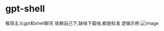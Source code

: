 # gpt-shell
极简主义gpt和shell聊天
依赖自己下,缺啥下载啥,都是标准
逻辑示例
![image](https://github.com/qixing-ai/gpt-shell/assets/16987074/5cacbafb-b3d7-452a-b8b1-e43669d91085)
